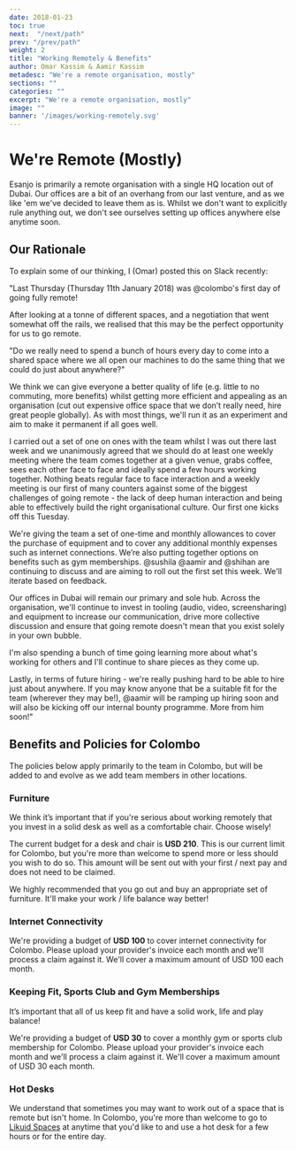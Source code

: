 ```yaml
---
date: 2018-01-23
toc: true
next:  "/next/path"
prev: "/prev/path"
weight: 2
title: "Working Remotely & Benefits"
author: Omar Kassim & Aamir Kassim
metadesc: "We're a remote organisation, mostly"
sections: ""
categories: ""
excerpt: "We're a remote organisation, mostly"
image: ""
banner: '/images/working-remotely.svg'
---
```


# We're Remote (Mostly)

Esanjo is primarily a remote organisation with a single HQ location out of Dubai. Our offices are a bit of an overhang from our last venture, and as we like 'em we've decided to leave them as is. Whilst we don't want to explicitly rule anything out, we don't see ourselves setting up offices anywhere else anytime soon.

## Our Rationale

To explain some of our thinking, I (Omar) posted this on Slack recently:

"Last Thursday (Thursday 11th January 2018) was @colombo's first day of going fully remote!

After looking at a tonne of different spaces, and a negotiation that went somewhat off the rails, we realised that this may be the perfect opportunity for us to go remote.

"Do we really need to spend a bunch of hours every day to come into a shared space where we all open our machines to do the same thing that we could do just about anywhere?"

We think we can give everyone a better quality of life (e.g. little to no commuting, more benefits) whilst getting more efficient and appealing as an organisation (cut out expensive office space that we don’t really need, hire great people globally). As with most things, we'll run it as an experiment and aim to make it permanent if all goes well.

I carried out a set of one on ones with the team whilst I was out there last week and we unanimously agreed that we should do at least one weekly meeting where the team comes together at a given venue, grabs coffee, sees each other face to face and ideally spend a few hours working together. Nothing beats regular face to face interaction and a weekly meeting is our first of many counters against some of the biggest challenges of going remote - the lack of deep human interaction and being able to effectively build the right organisational culture. Our first one kicks off this Tuesday.

We're giving the team a set of one-time and monthly allowances to cover the purchase of equipment and to cover any additional monthly expenses such as internet connections. We’re also putting together options on benefits such as gym memberships. @sushila @aamir and @shihan are continuing to discuss and are aiming to roll out the first set this week. We'll iterate based on feedback.

Our offices in Dubai will remain our primary and sole hub. Across the organisation, we'll continue to invest in tooling (audio, video, screensharing) and equipment to increase our communication, drive more collective discussion and ensure that going remote doesn't mean that you exist solely in your own bubble.

I'm also spending a bunch of time going learning more about what's working for others and I'll continue to share pieces as they come up.

Lastly, in terms of future hiring - we're really pushing hard to be able to hire just about anywhere. If you may know anyone that be a suitable fit for the team (wherever they may be!), @aamir will be ramping up hiring soon and will also be kicking off our internal bounty programme. More from him soon!"

## Benefits and Policies for Colombo

The policies below apply primarily to the team in Colombo, but will be added to and evolve as we add team members in other locations.

### Furniture
We think it’s important that if you're serious about working remotely that you invest in a solid desk as well as a comfortable chair. Choose wisely!

The current budget for a desk and chair is **USD 210**. This is our current limit for Colombo, but you're more than welcome to spend more or less should you wish to do so. This amount will be sent out with your first / next pay and does not need to be claimed.

We highly recommended that you go out and buy an appropriate set of furniture. It'll make your work / life balance way better!

### Internet Connectivity
We're providing a budget of **USD 100** to cover internet connectivity for Colombo. Please upload your provider's invoice each month and we'll process a claim against it. We'll cover a maximum amount of USD 100 each month.

### Keeping Fit, Sports Club and Gym Memberships
It’s important that all of us keep fit and have a solid work, life and play balance!

We're providing a budget of **USD 30** to cover a monthly gym or sports club membership for Colombo. Please upload your provider's invoice each month and we'll process a claim against it. We'll cover a maximum amount of USD 30 each month.

### Hot Desks
We understand that sometimes you may want to work out of a space that is remote but isn't home. In Colombo, you're more than welcome to go to [Likuid Spaces](https://www.facebook.com/LikuidSpaces/) at anytime that you'd like to and use a hot desk for a few hours or for the entire day.
